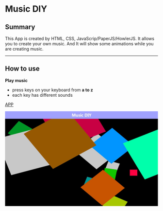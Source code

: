 # Music DIY

## Summary

This App is created by HTML, CSS, JavaScrip/PaperJS/HowlerJS.
It allows you to create your own music. And It will show some animations while you are creating music.

---

## How to use

**Play music**
- press keys on your keyboard from **a to z**
- each key has different sounds

[APP](https://yenchieh86.github.io/musicDIY)

![Show-Img](https://raw.githubusercontent.com/yenchieh86/musicDIY/master/show_img.jpg)